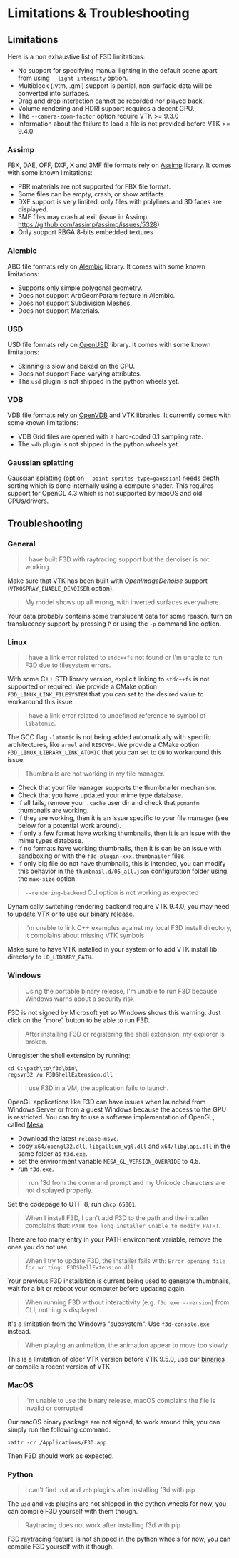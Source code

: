# Limitations & Troubleshooting

## Limitations

Here is a non exhaustive list of F3D limitations:

- No support for specifying manual lighting in the default scene apart from using `--light-intensity` option.
- Multiblock (.vtm, .gml) support is partial, non-surfacic data will be converted into surfaces.
- Drag and drop interaction cannot be recorded nor played back.
- Volume rendering and HDRI support requires a decent GPU.
- The `--camera-zoom-factor` option require VTK >= 9.3.0
- Information about the failure to load a file is not provided before VTK >= 9.4.0

### Assimp

FBX, DAE, OFF, DXF, X and 3MF file formats rely on [Assimp](https://github.com/assimp/assimp) library. It comes with some known limitations:

- PBR materials are not supported for FBX file format.
- Some files can be empty, crash, or show artifacts.
- DXF support is very limited: only files with polylines and 3D faces are displayed.
- 3MF files may crash at exit (issue in Assimp: https://github.com/assimp/assimp/issues/5328)
- Only support RBGA 8-bits embedded textures

### Alembic

ABC file formats rely on [Alembic](https://github.com/alembic/alembic) library. It comes with some known limitations:

- Supports only simple polygonal geometry.
- Does not support ArbGeomParam feature in Alembic.
- Does not support Subdivision Meshes.
- Does not support Materials.

### USD

USD file formats rely on [OpenUSD](https://github.com/PixarAnimationStudios/OpenUSD) library. It comes with some known limitations:

- Skinning is slow and baked on the CPU.
- Does not support Face-varying attributes.
- The `usd` plugin is not shipped in the python wheels yet.

### VDB

VDB file formats rely on [OpenVDB](https://github.com/AcademySoftwareFoundation/openvdb) and VTK libraries. It currently comes with some known limitations:

- VDB Grid files are opened with a hard-coded 0.1 sampling rate.
- The `vdb` plugin is not shipped in the python wheels yet.

### Gaussian splatting

Gaussian splatting (option `--point-sprites-type=gaussian`) needs depth sorting which is done internally using a compute shader. This requires support for OpenGL 4.3 which is not supported by macOS and old GPUs/drivers.

## Troubleshooting

### General

> I have built F3D with raytracing support but the denoiser is not working.

Make sure that VTK has been built with _OpenImageDenoise_ support (`VTKOSPRAY_ENABLE_DENOISER` option).

> My model shows up all wrong, with inverted surfaces everywhere.

Your data probably contains some translucent data for some reason, turn on translucency support by pressing `P` or using the `-p` command line option.

### Linux

> I have a link error related to `stdc++fs` not found or I'm unable to run F3D due to filesystem errors.

With some C++ STD library version, explicit linking to `stdc++fs` is not supported or required. We provide a CMake option `F3D_LINUX_LINK_FILESYSTEM` that you can set to the desired value to workaround this issue.

> I have a link error related to undefined reference to symbol of `libatomic`.

The GCC flag `-latomic` is not being added automatically with specific architectures, like `armel` and `RISCV64`. We provide a CMake option `F3D_LINUX_LIBRARY_LINK_ATOMIC` that you can set to `ON` to workaround this issue.

> Thumbnails are not working in my file manager.

- Check that your file manager supports the thumbnailer mechanism.
- Check that you have updated your mime type database.
- If all fails, remove your `.cache` user dir and check that `pcmanfm` thumbnails are working.
- If they are working, then it is an issue specific to your file manager (see below for a potential work around).
- If only a few format have working thumbnails, then it is an issue with the mime types database.
- If no formats have working thumbnails, then it is can be an issue with sandboxing or with the `f3d-plugin-xxx.thumbnailer` files.
- If only big file do not have thumbnails, this is intended, you can modify this behavior in the `thumbnail.d/05_all.json` configuration folder using the `max-size` option.

> `--rendering-backend` CLI option is not working as expected

Dynamically switching rendering backend require VTK 9.4.0, you may need to update VTK or to use our [binary release](INSTALLATION.md).

> I'm unable to link C++ examples against my local F3D install directory, it complains about missing VTK symbols

Make sure to have VTK installed in your system or to add VTK install lib directory to `LD_LIBRARY_PATH`.

### Windows

> Using the portable binary release, I'm unable to run F3D because Windows warns about a security risk

F3D is not signed by Microsoft yet so Windows shows this warning. Just click on the "more" button to be able to run F3D.

> After installing F3D or registering the shell extension, my explorer is broken.

Unregister the shell extension by running:

```
cd C:\path\to\f3d\bin\
regsvr32 /u F3DShellExtension.dll
```

> I use F3D in a VM, the application fails to launch.

OpenGL applications like F3D can have issues when launched from Windows Server or from a guest Windows because the access to the GPU is restricted.
You can try to use a software implementation of OpenGL, called [Mesa](https://github.com/pal1000/mesa-dist-win/releases).

- Download the latest `release-msvc`.
- copy `x64/opengl32.dll`, `libgallium_wgl.dll` and `x64/libglapi.dll` in the same folder as `f3d.exe`.
- set the environment variable `MESA_GL_VERSION_OVERRIDE` to 4.5.
- run `f3d.exe`.

> I run f3d from the command prompt and my Unicode characters are not displayed properly.

Set the codepage to UTF-8, run `chcp 65001`.

> When I install F3D, I can't add F3D to the path and the installer complains that: `PATH too long installer unable to modify PATH!`.

There are too many entry in your PATH environment variable, remove the ones you do not use.

> When I try to update F3D, the installer fails with: `Error opening file for writing: F3DShellExtension.dll`

Your previous F3D installation is current being used to generate thumbnails, wait for a bit or reboot your computer before updating again.

> When running F3D without interactivity (e.g. `f3d.exe --version`) from CLI, nothing is displayed.

It's a limitation from the Windows "subsystem". Use `f3d-console.exe` instead.

> When playing an animation, the animation appear to move too slowly

This is a limitation of older VTK version before VTK 9.5.0, use our [binaries](INSTALLATION.md) or compile a recent version of VTK.

### MacOS

> I'm unable to use the binary release, macOS complains the file is invalid or corrupted

Our macOS binary package are not signed, to work around this, you can simply run the following command:

```
xattr -cr /Applications/F3D.app
```

Then F3D should work as expected.

### Python

> I can't find `usd` and `vdb` plugins after installing f3d with pip

The `usd` and `vdb` plugins are not shipped in the python wheels for now, you can compile F3D yourself with them though.

> Raytracing does not work after installing f3d with pip

F3D raytracing feature is not shipped in the python wheels for now, you can compile F3D yourself with it though.
